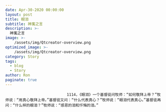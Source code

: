 ```yaml
---
date: Apr-30-2020 00:00:00
layout: post
title: 眼泪
subtitle: 神寓之言
description: >-
  神寓之言
image: >-
    /assets/img/Qtcreator-overview.png
optimized_image: >-
    /assets/img/Qtcreator-overview.png
category: Story
tags:
  - blog
  - Story
author: Ron
paginate: true
---
```


							　　1114，《眼泪》一个基督徒问牧师：“如何敬拜上帝？”牧师说：“用真心敬拜上帝。”基督徒又问：“什么代表真心？”牧师说：“眼泪代表真心。”基督徒再问：“什么样的眼泪？”牧师说：“感恩的泪和忏悔的泪。”
							
							
						